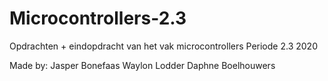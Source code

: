 # Microcontrollers-2.3
Opdrachten + eindopdracht van het vak microcontrollers
Periode 2.3 2020

Made by:
Jasper Bonefaas
Waylon Lodder
Daphne Boelhouwers
